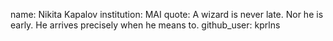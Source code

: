 name: Nikita Kapalov
institution: MAI
quote: A wizard is never late. Nor he is early. He arrives precisely when he means to.
github_user: kprlns
